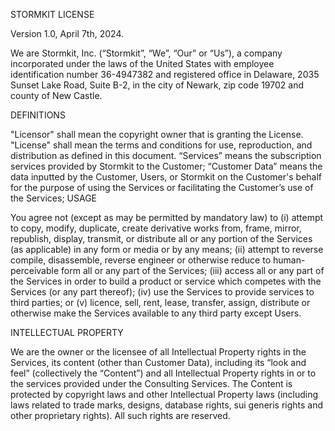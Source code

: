 STORMKIT LICENSE

Version 1.0, April 7th, 2024.

We are Stormkit, Inc. (“Stormkit”, “We”, “Our” or “Us”), a company incorporated under the laws of the United States with employee identification number 36-4947382 and registered office in Delaware, 2035 Sunset Lake Road, Suite B-2, in the city of Newark, zip code 19702 and county of New Castle.

DEFINITIONS

"Licensor" shall mean the copyright owner that is granting the License.
"License" shall mean the terms and conditions for use, reproduction, and distribution as defined in this document.
“Services” means the subscription services provided by Stormkit to the Customer;
“Customer Data” means the data inputted by the Customer, Users, or Stormkit on the Customer's behalf for the purpose of using the Services or facilitating the Customer’s use of the Services;
USAGE

You agree not (except as may be permitted by mandatory law) to (i) attempt to copy, modify, duplicate, create derivative works from, frame, mirror, republish, display, transmit, or distribute all or any portion of the Services (as applicable) in any form or media or by any means; (ii) attempt to reverse compile, disassemble, reverse engineer or otherwise reduce to human-perceivable form all or any part of the Services; (iii) access all or any part of the Services in order to build a product or service which competes with the Services (or any part thereof); (iv) use the Services to provide services to third parties; or (v) licence, sell, rent, lease, transfer, assign, distribute or otherwise make the Services available to any third party except Users.

INTELLECTUAL PROPERTY

We are the owner or the licensee of all Intellectual Property rights in the Services, its content (other than Customer Data), including its “look and feel” (collectively the “Content”) and all Intellectual Property rights in or to the services provided under the Consulting Services. The Content is protected by copyright laws and other Intellectual Property laws (including laws related to trade marks, designs, database rights, sui generis rights and other proprietary rights). All such rights are reserved.
